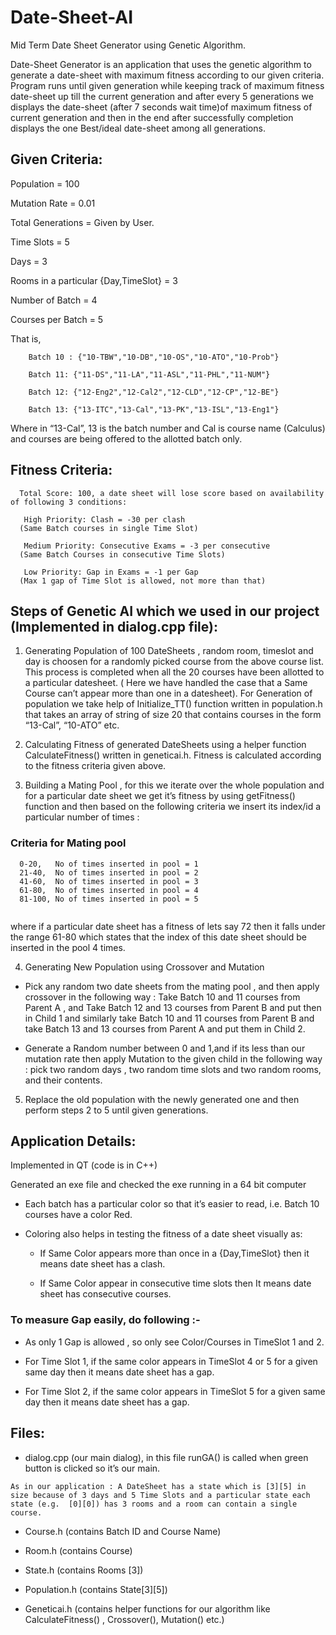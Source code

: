# Date-Sheet-AI
Mid Term Date Sheet Generator using Genetic Algorithm. 

Date-Sheet Generator is an application that uses the genetic algorithm to generate a date-sheet with maximum fitness according to our given criteria. Program runs until given generation while keeping track of maximum fitness date-sheet up till the current generation and after every 5 generations we displays the date-sheet (after 7 seconds wait time)of maximum fitness of current generation and then in the end after successfully completion displays the one Best/ideal date-sheet among all generations.

## Given Criteria: 

Population = 100

Mutation Rate = 0.01

Total Generations = Given by User.

Time Slots = 5

Days = 3

Rooms in a particular {Day,TimeSlot} = 3

Number of Batch = 4 

Courses per Batch = 5 

That is, 
```
    Batch 10 : {"10-TBW","10-DB","10-OS","10-ATO","10-Prob"}

    Batch 11: {"11-DS","11-LA","11-ASL","11-PHL","11-NUM"}

    Batch 12: {"12-Eng2","12-Cal2","12-CLD","12-CP","12-BE"}

    Batch 13: {"13-ITC","13-Cal","13-PK","13-ISL","13-Eng1"}
   ```

Where in “13-Cal”, 13 is the batch number and Cal is course name (Calculus) and courses are being offered to the allotted batch only.

## Fitness Criteria:

```
  Total Score: 100, a date sheet will lose score based on availability of following 3 conditions:

   High Priority: Clash = -30 per clash
  (Same Batch courses in single Time Slot)

   Medium Priority: Consecutive Exams = -3 per consecutive
  (Same Batch Courses in consecutive Time Slots)

   Low Priority: Gap in Exams = -1 per Gap
  (Max 1 gap of Time Slot is allowed, not more than that)
```

## Steps of Genetic AI which we used in our project (Implemented in dialog.cpp file):

1.	Generating Population of 100 DateSheets , random room, timeslot and day is choosen for a randomly picked course from the above course list. This process is completed when all the 20 courses have been allotted to a particular datesheet. ( Here we have handled the case that a Same Course can’t appear more than one in a datesheet). 
For Generation of population we take help of Initialize_TT() function written in population.h that takes an array of string of size 20 that contains courses in the form “13-Cal”, “10-ATO” etc.

2.	Calculating Fitness of generated DateSheets using a helper function CalculateFitness() written in geneticai.h. Fitness is calculated according to the fitness criteria given above.

3.	Building a Mating Pool , for this we iterate over the whole population and for a particular date sheet we get it’s fitness by using getFitness() function and then based on the following criteria we insert its index/id a particular number of times :

### Criteria for Mating pool
```
  0-20,   No of times inserted in pool = 1
  21-40,  No of times inserted in pool = 2
  41-60,  No of times inserted in pool = 3
  61-80,  No of times inserted in pool = 4
  81-100, No of times inserted in pool = 5
   
   ```
where if a particular date sheet has a fitness of lets say 72 then it falls under the range 61-80 which states that the index of this date sheet should be inserted in the pool 4 times. 

4.	Generating New Population using Crossover and Mutation
  * Pick any random two date sheets from the mating pool , and then apply crossover in the following way : Take Batch 10 and 11 courses from Parent A , and Take Batch 12 and 13 courses from Parent B and put then in Child 1 and similarly take Batch 10 and 11 courses from Parent B and take Batch 13 and 13 courses from Parent A and put them in Child 2. 
  
  * Generate a Random number between 0 and 1,and if its less than our mutation rate then apply Mutation to the given child in the following way : pick two random days , two random time slots and two random rooms, and their contents.

5.	Replace the old population with the newly generated one and then perform steps 2 to 5 until given generations.

## Application Details: 

Implemented in QT (code is in C++)

Generated an exe file and checked the exe running in a 64 bit computer

* Each batch has a particular color so that it’s easier to read, i.e. Batch 10 courses have a color Red.

* Coloring also helps in testing the fitness of a date sheet visually as:

  * If Same Color appears more than once in a {Day,TimeSlot} then it means date sheet has a clash.

  * If Same Color appear in consecutive time slots then It means date sheet has consecutive courses.

### To measure Gap easily, do following :- 

  * As only 1 Gap is allowed , so only see Color/Courses in TimeSlot 1 and 2. 
  
  * For Time Slot 1, if the same color appears in TimeSlot 4 or 5 for a given same day then it means date sheet has a gap.
  
  * For Time Slot 2, if the same color appears in TimeSlot 5 for a given same day then it means date sheet has a gap.

## Files:

* dialog.cpp (our main dialog), in this file runGA() is called when green button is clicked so it’s our main.

```
As in our application : A DateSheet has a state which is [3][5] in size because of 3 days and 5 Time Slots and a particular state each state (e.g.  [0][0]) has 3 rooms and a room can contain a single course.
```

* Course.h (contains Batch ID and Course Name)

* Room.h (contains Course)

* State.h (contains Rooms [3])

* Population.h (contains State[3][5]) 

* Geneticai.h  (contains helper functions for our algorithm like CalculateFitness() , Crossover(), Mutation() etc.)


